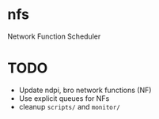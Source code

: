 # nfs
Network Function Scheduler

# TODO
* Update ndpi, bro network functions (NF)
* Use explicit queues for NFs
* cleanup `scripts/` and `monitor/`

